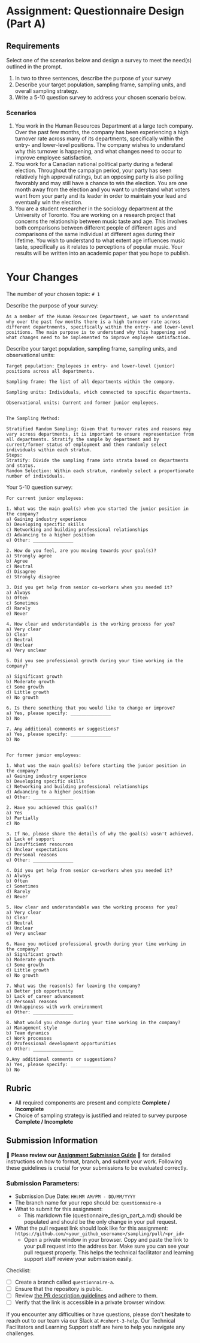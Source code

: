 # Assignment: Questionnaire Design (Part A)

## Requirements
Select one of the scenarios below and design a survey to meet the need(s) outlined in the prompt.

1.	In two to three sentences, describe the purpose of your survey
2.	Describe your target population, sampling frame, sampling units, and overall sampling strategy.
3.	Write a 5-10 question survey to address your chosen scenario below.


### Scenarios
1.	You work in the Human Resources Department at a large tech company. Over the past few months, the company has been experiencing a high turnover rate across many of its departments, specifically within the entry- and lower-level positions. The company wishes to understand why this turnover is happening, and what changes need to occur to improve employee satisfaction.
2.	You work for a Canadian national political party during a federal election. Throughout the campaign period, your party has seen relatively high approval ratings, but an opposing party is also polling favorably and may still have a chance to win the election. You are one month away from the election and you want to understand what voters want from your party and its leader in order to maintain your lead and eventually win the election.
3.	You are a student researcher in the sociology department at the University of Toronto. You are working on a research project that concerns the relationship between music taste and age. This involves both comparisons between different people of different ages and comparisons of the same individual at different ages during their lifetime. You wish to understand to what extent age influences music taste, specifically as it relates to perceptions of popular music. Your results will be written into an academic paper that you hope to publish.


# Your Changes

The number of your chosen topic: `# 1`

Describe the purpose of your survey:
```
As a member of the Human Resources Department, we want to understand why over the past few months there is a high turnover rate across different departnments, specifically within the entry- and lower-level positions. The main purpose is to understand why this happening and what changes need to be implemented to improve employee satisfaction. 

```

Describe your target population, sampling frame, sampling units, and observational units:
```
Target population: Employees in entry- and lower-level (junior) positions across all departments.

Sampling frame: The list of all departments within the company.

Sampling units: Individuals, which connected to specific departments.

Observational units: Current and former junior employees.


The Sampling Method:

Stratified Random Sampling: Given that turnover rates and reasons may vary across departments, it is important to ensure representation from all departments. Stratify the sample by department and by current/former status of employment and then randomly select individuals within each stratum.
Steps:
Stratify: Divide the sampling frame into strata based on departments and status.
Random Selection: Within each stratum, randomly select a proportionate number of individuals.

```

Your 5-10 question survey:
```
For current junior employees:

1. What was the main goal(s) when you started the junior position in the company?
a) Gaining industry experience
b) Developing specific skills
c) Networking and building professional relationships
d) Advancing to a higher position
e) Other: _______________

2. How do you feel, are you moving towards your goal(s)?
a) Strongly agree
b) Agree
c) Neutral
d) Disagree
e) Strongly disagree

3. Did you get help from senior co-workers when you needed it?
a) Always
b) Often
c) Sometimes
d) Rarely
e) Never

4. How clear and understandable is the working process for you?
a) Very clear
b) Clear
c) Neutral
d) Unclear
e) Very unclear

5. Did you see professional growth during your time working in the company?

a) Significant growth
b) Moderate growth
c) Some growth
d) Little growth
e) No growth

6. Is there something that you would like to change or improve?
a) Yes, please specify: _______________
b) No

7. Any additional comments or suggestions?
a) Yes, please specify: _______________
b) No


For former junior employees:

1. What was the main goal(s) before starting the junior position in the company?
a) Gaining industry experience
b) Developing specific skills
c) Networking and building professional relationships
d) Advancing to a higher position
e) Other: _______________

2. Have you achieved this goal(s)?
a) Yes
b) Partially
c) No

3. If No, please share the details of why the goal(s) wasn't achieved.
a) Lack of support
b) Insufficient resources
c) Unclear expectations
d) Personal reasons
e) Other: _______________

4. Did you get help from senior co-workers when you needed it?
a) Always
b) Often
c) Sometimes
d) Rarely
e) Never

5. How clear and understandable was the working process for you?
a) Very clear
b) Clear
c) Neutral
d) Unclear
e) Very unclear

6. Have you noticed professional growth during your time working in the company?
a) Significant growth
b) Moderate growth
c) Some growth
d) Little growth
e) No growth

7. What was the reason(s) for leaving the company?
a) Better job opportunity
b) Lack of career advancement
c) Personal reasons
d) Unhappiness with work environment
e) Other: _______________

8. What would you change during your time working in the company?
a) Management style
b) Team dynamics
c) Work processes
d) Professional development opportunities
e) Other: _______________

9.Any additional comments or suggestions?
a) Yes, please specify: _______________
b) No

```

## Rubric

-	All required components are present and complete **Complete / Incomplete**
-	Choice of sampling strategy is justified and related to survey purpose **Complete / Incomplete**

## Submission Information

🚨 **Please review our [Assignment Submission Guide](https://github.com/UofT-DSI/onboarding/blob/main/onboarding_documents/submissions.md)** 🚨 for detailed instructions on how to format, branch, and submit your work. Following these guidelines is crucial for your submissions to be evaluated correctly.

### Submission Parameters:
* Submission Due Date: `HH:MM AM/PM - DD/MM/YYYY`
* The branch name for your repo should be: `questionnaire-a`
* What to submit for this assignment:
    * This markdown file (questionnaire_design_part_a.md) should be populated and should be the only change in your pull request.
* What the pull request link should look like for this assignment: `https://github.com/<your_github_username>/sampling/pull/<pr_id>`
    * Open a private window in your browser. Copy and paste the link to your pull request into the address bar. Make sure you can see your pull request properly. This helps the technical facilitator and learning support staff review your submission easily.

Checklist:
- [ ] Create a branch called `questionnaire-a`.
- [ ] Ensure that the repository is public.
- [ ] Review [the PR description guidelines](https://github.com/UofT-DSI/onboarding/blob/main/onboarding_documents/submissions.md#guidelines-for-pull-request-descriptions) and adhere to them.
- [ ] Verify that the link is accessible in a private browser window.

If you encounter any difficulties or have questions, please don't hesitate to reach out to our team via our Slack at `#cohort-3-help`. Our Technical Facilitators and Learning Support staff are here to help you navigate any challenges.
